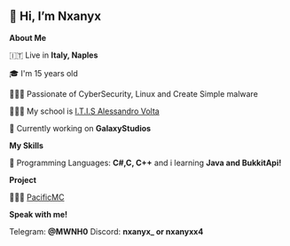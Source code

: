 ## 👋 Hi, I’m Nxanyx

**About Me**

🇮🇹 Live in **Italy, Naples**

🎓 I'm 15 years old

👨🏻‍💻 Passionate of CyberSecurity, Linux and Create Simple malware

👨🏻‍🏫 My school is [I.T.I.S Alessandro Volta](
https://www.itisvoltanapoli.edu.it/)

🚀 Currently working on **GalaxyStudios**

**My Skills**

🧵 Programming Languages: **C#,C, C++** and i learning **Java and BukkitApi!** 

**Project**

🧙🏻‍♂️ [PacificMC](discord.pacificmc.it)

**Speak with me!**

Telegram: **@MWNH0**
Discord: **nxanyx_ or nxanyxx4**
